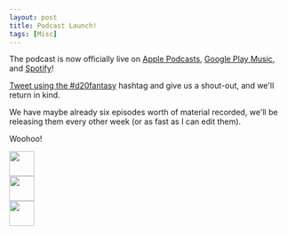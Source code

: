 ```yaml
---
layout: post
title: Podcast Launch!
tags: [Misc]
---
```


The podcast is now officially live on [Apple Podcasts](https://podcasts.apple.com/us/podcast/d20-fantasy/id1477024165), [Google Play Music](https://playmusic.app.goo.gl/?ibi=com.google.PlayMusic&isi=691797987&ius=googleplaymusic&apn=com.google.android.music&link=https://play.google.com/music/m/Iitvc23olec4es74oeuwardsz6u?t%3DD20_Fantasy%26pcampaignid%3DMKT-na-all-co-pr-mu-pod-16), and [Spotify](https://open.spotify.com/show/4yy4dMJFYIndXAqIx4CCAC)!

[Tweet using the #d20fantasy](https://twitter.com/intent/tweet?button_hashtag=d20fantasy) hashtag and give us a shout-out, and we'll return in kind.

We have maybe already six episodes worth of material recorded, we'll be releasing them every other week (or as fast as I can edit them).

Woohoo!

<div>
	<a href="https://podcasts.apple.com/us/podcast/d20-fantasy/id1477024165" target="_blank"><img src="http://d20fantasy.com/assets/img/US_UK_Apple_Podcasts_Listen_Badge_RGB.svg" height="45px"></a>
</div>
<div>
	<a href="https://playmusic.app.goo.gl/?ibi=com.google.PlayMusic&isi=691797987&ius=googleplaymusic&apn=com.google.android.music&link=https://play.google.com/music/m/Iitvc23olec4es74oeuwardsz6u?t%3DD20_Fantasy%26pcampaignid%3DMKT-na-all-co-pr-mu-pod-16" target="_blank"><img src="http://d20fantasy.com/assets/img/google-play-badge.png" height="45px"></a>
</div>
<div>
	<a href="https://open.spotify.com/show/4yy4dMJFYIndXAqIx4CCAC" target="_blank"><img src="http://d20fantasy.com/assets/img/spotify-podcast-badge-blk-grn-330x80.svg" height="45px"></a>
</div>